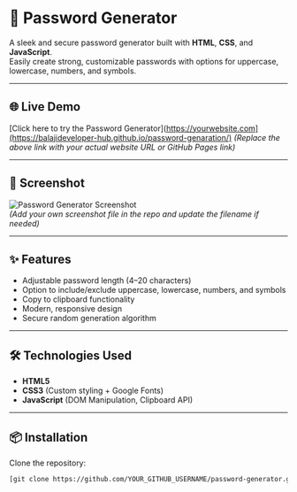 # 🔐 Password Generator

A sleek and secure password generator built with **HTML**, **CSS**, and **JavaScript**.  
Easily create strong, customizable passwords with options for uppercase, lowercase, numbers, and symbols.

---

## 🌐 Live Demo
[Click here to try the Password Generator](https://yourwebsite.com](https://balajideveloper-hub.github.io/password-genaration/)
*(Replace the above link with your actual website URL or GitHub Pages link)*

---

## 📸 Screenshot
![Password Generator Screenshot](screenshot.png)  
*(Add your own screenshot file in the repo and update the filename if needed)*

---

## ✨ Features
- Adjustable password length (4–20 characters)
- Option to include/exclude uppercase, lowercase, numbers, and symbols
- Copy to clipboard functionality
- Modern, responsive design
- Secure random generation algorithm

---

## 🛠 Technologies Used
- **HTML5**
- **CSS3** (Custom styling + Google Fonts)
- **JavaScript** (DOM Manipulation, Clipboard API)

---

## 📦 Installation
Clone the repository:
```bash
[git clone https://github.com/YOUR_GITHUB_USERNAME/password-generator.git](https://github.com/balajideveloper-hub/password-genaration.git)

